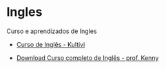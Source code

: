 # Ingles
 Curso e aprendizados de Ingles

 * [Curso de Inglês - Kultivi](https://app.kultivi.com/dashboard/course/ingles/lesson/introducao-e-names)

 + [Download Curso completo de Inglês - prof. Kenny](https://www.terabox.com/portuguese/sharing/link?surl=EiFAP_6FNcPZmkDhB7r8bw)
